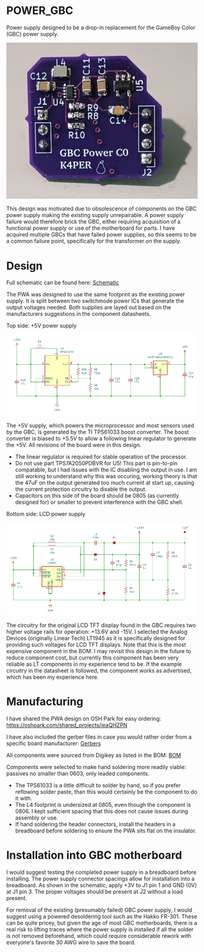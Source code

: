# POWER_GBC

Power supply designed to be a drop-in replacement for the GameBoy Color (GBC) power supply. 

![Picture of PWA](img_PWA_top.png)

This design was motivated due to obsolescence of components on the GBC power supply making the existing supply unrepairable. A power supply failure would therefore brick the GBC, either requiring acquisition of a functional power supply or use of the motherboard for parts. I have acquired multiple GBCs that have failed power supplies, so this seems to be a common failure point, specifically for the transformer on the supply. 

# Design

Full schematic can be found here: [Schematic](schematic_revC0)

The PWA was designed to use the same footprint as the existing power supply. It is split between two switchmode power ICs that generate the output voltages needed. Both supplies are layed out based on the manufacturers suggestions in the component datasheets. 

Top side: +5V power supply

![Picture of Schematic Top PWA](img_5Vsupply.png)

The +5V supply, which powers the microprocessor and most sensors used by the GBC, is generated by the TI TPS61033 boost converter. The boost converter is biased to +5.5V to allow a following linear regulator to generate the +5V. All revisions of the board were in this design. 

- The linear regulator is required for stable operation of the processor.
- Do not use part TPS7A2050PDBVR for U5! This part is pin-to-pin compatable, but I had issues with the IC disabling the output in use. I am still working to understand why this was occuring, working theory is that the 47uF on the output generated too much current at start up, causing the current protection circuitry to disable the output.
- Capacitors on this side of the board should be 0805 (as currently designed for) or smaller to prevent interference with the GBC shell. 

Bottom side: LCD power supply

![Picture of Schematic Bottom PWA](img_LCDsupply.png)

The circuitry for the original LCD TFT display found in the GBC requires two higher voltage rails for operation: +13.6V and -15V. I selected the Analog Devices (originally Linear Tech) LT1945 as it is specifically designed for providing such voltages for LCD TFT displays. Note that this is the most expensive component in the BOM. I may revisit this design in the future to reduce component cost, but currently this component has been very reliable as LT components in my experience tend to be. If the example circuitry in the datasheet is followed, the component works as advertised, which has been my experience here. 

# Manufacturing

I have shared the PWA design on OSH Park for easy ordering: https://oshpark.com/shared_projects/ieaQHZPN

I have also included the gerber files in case you would rather order from a specific board manufacturer: [Gerbers](gerbers_revC0.zip)

All components were sourced from Digikey as listed in the BOM: [BOM](BOM_revC0.csv)

Components were selected to make hand soldering more readily viable: passives no smaller than 0603, only leaded components.

- The TPS61033 is a little difficult to solder by hand, so if you prefer reflowing solder paste, than this would certainly be the component to do it with.
- The L4 footprint is undersized at 0805, even though the component is 0806. I kept sufficient spacing that this does not cause issues during assembly or use.
- If hand soldering the header connectors, install the headers in a breadboard before soldering to ensure the PWA sits flat on the insulator.

# Installation into GBC motherboard

I would suggest testing the completed power supply in a breadboard before installing. The power supply connector spacings allow for installation into a breadboard. As shown in the schematic, apply +3V to J1 pin 1 and GND (0V) at J1 pin 3. The proper voltages should be present at J2 without a load present. 

For removal of the existing (presumably failed) GBC power supply, I would suggest using a powered desoldering tool such as the Hakko FR-301. These can be quite pricey, but given the age of most GBC motherboards, there is a real risk to lifting traces where the power supply is installed if all the solder is not removed beforehand, which could require considerable rework with everyone's favorite 30 AWG wire to save the board. 






